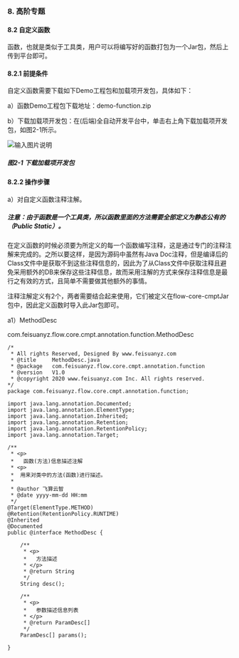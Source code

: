 ### 8. 高阶专题

#### 8.2 自定义函数

函数，也就是类似于工具类，用户可以将编写好的函数打包为一个Jar包，然后上传到平台即可。

#### 8.2.1 前提条件

自定义函数需要下载如下Demo工程包和加载项开发包，具体如下：

a）函数Demo工程包下载地址：demo-function.zip

b）下载加载项开发包：在(后端)全自动开发平台中，单击右上角下载加载项开发包，如图2-1所示。

![输入图片说明](../../../images/SoFlu%EF%BC%88%E5%90%8E%E7%AB%AF%EF%BC%89%E5%BC%80%E5%8F%91%E5%B9%B3%E5%8F%B0/1.%20%E6%9C%80%E6%96%B0%E7%89%88%E6%9C%AC%20-%20%E6%9B%B4%E6%96%B0%E6%97%A5%E6%9C%9F%20-%202022.10.08/8.%20%E9%AB%98%E9%98%B6%E4%B8%93%E9%A2%98/image.png)

##### 图2-1 下载加载项开发包

#### 8.2.2 操作步骤

a）对自定义函数注释注解。

##### 注意：由于函数是一个工具类，所以函数里面的方法需要全部定义为静态公有的（Public Static）。

在定义函数的时候必须要为所定义的每一个函数编写注释，这是通过专门的注释注解来完成的。之所以要这样，是因为源码中虽然有Java Doc注释，但是编译后的Class文件中是获取不到这些注释信息的，因此为了从Class文件中获取注释且避免采用额外的DB来保存这些注释信息，故而采用注解的方式来保存注释信息是最行之有效的方式，且简单不需要做其他额外的事情。

注释注解定义有2个，两者需要结合起来使用，它们被定义在flow-core-cmptJar包中，因此定义函数时导入此Jar包即可。

a1）MethodDesc

com.feisuanyz.flow.core.cmpt.annotation.function.MethodDesc

```
/* 
 * All rights Reserved, Designed By www.feisuanyz.com
 * @title     MethodDesc.java   
 * @package   com.feisuanyz.flow.core.cmpt.annotation.function   
 * @version   V1.0 
 * @copyright 2020 www.feisuanyz.com Inc. All rights reserved.
*/
package com.feisuanyz.flow.core.cmpt.annotation.function;

import java.lang.annotation.Documented;
import java.lang.annotation.ElementType;
import java.lang.annotation.Inherited;
import java.lang.annotation.Retention;
import java.lang.annotation.RetentionPolicy;
import java.lang.annotation.Target;

/**   
 * <p>
 *   函数(方法)信息描述注解
 * <p>
 * 	用来对类中的方法(函数)进行描述。
 * 
 * @author 飞算云智
 * @date yyyy-mm-dd HH:mm
 */
@Target(ElementType.METHOD)
@Retention(RetentionPolicy.RUNTIME)
@Inherited
@Documented
public @interface MethodDesc {
    
    /** 
     * <p>
     * 	 方法描述
     * </p>
     * @return String 
     */
    String desc();
    
    /** 
     * <p>
     * 	 参数描述信息列表
     * </p>
     * @return ParamDesc[] 
     */
    ParamDesc[] params();

}
